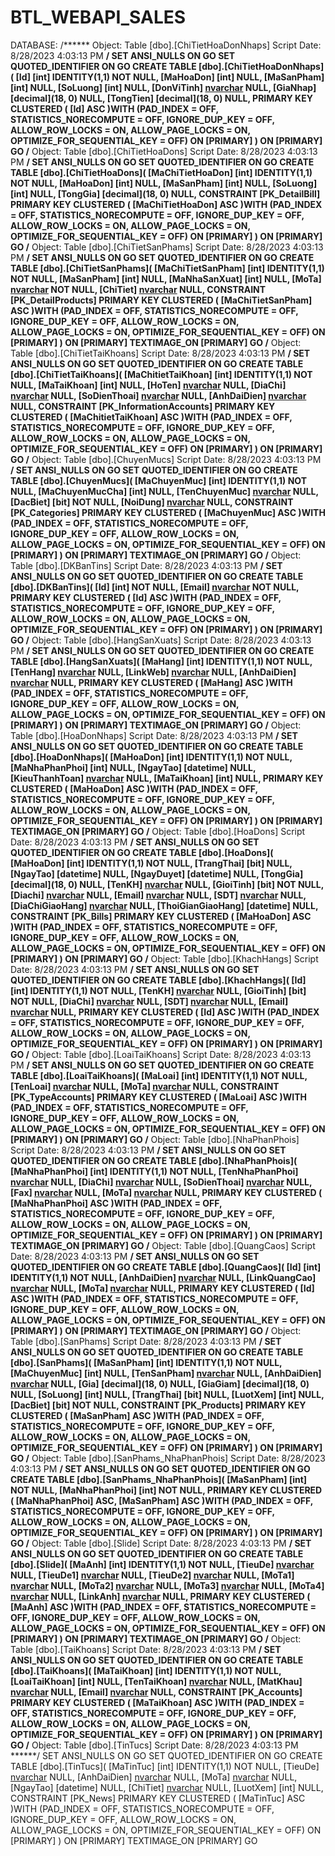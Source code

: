 # BTL_WEBAPI_SALES
DATABASE:
/****** Object:  Table [dbo].[ChiTietHoaDonNhaps]    Script Date: 8/28/2023 4:03:13 PM ******/
SET ANSI_NULLS ON
GO
SET QUOTED_IDENTIFIER ON
GO
CREATE TABLE [dbo].[ChiTietHoaDonNhaps](
	[Id] [int] IDENTITY(1,1) NOT NULL,
	[MaHoaDon] [int] NULL,
	[MaSanPham] [int] NULL,
	[SoLuong] [int] NULL,
	[DonViTinh] [nvarchar](50) NULL,
	[GiaNhap] [decimal](18, 0) NULL,
	[TongTien] [decimal](18, 0) NULL,
PRIMARY KEY CLUSTERED 
(
	[Id] ASC
)WITH (PAD_INDEX = OFF, STATISTICS_NORECOMPUTE = OFF, IGNORE_DUP_KEY = OFF, ALLOW_ROW_LOCKS = ON, ALLOW_PAGE_LOCKS = ON, OPTIMIZE_FOR_SEQUENTIAL_KEY = OFF) ON [PRIMARY]
) ON [PRIMARY]
GO
/****** Object:  Table [dbo].[ChiTietHoaDons]    Script Date: 8/28/2023 4:03:13 PM ******/
SET ANSI_NULLS ON
GO
SET QUOTED_IDENTIFIER ON
GO
CREATE TABLE [dbo].[ChiTietHoaDons](
	[MaChiTietHoaDon] [int] IDENTITY(1,1) NOT NULL,
	[MaHoaDon] [int] NULL,
	[MaSanPham] [int] NULL,
	[SoLuong] [int] NULL,
	[TongGia] [decimal](18, 0) NULL,
 CONSTRAINT [PK_DetailBill] PRIMARY KEY CLUSTERED 
(
	[MaChiTietHoaDon] ASC
)WITH (PAD_INDEX = OFF, STATISTICS_NORECOMPUTE = OFF, IGNORE_DUP_KEY = OFF, ALLOW_ROW_LOCKS = ON, ALLOW_PAGE_LOCKS = ON, OPTIMIZE_FOR_SEQUENTIAL_KEY = OFF) ON [PRIMARY]
) ON [PRIMARY]
GO
/****** Object:  Table [dbo].[ChiTietSanPhams]    Script Date: 8/28/2023 4:03:13 PM ******/
SET ANSI_NULLS ON
GO
SET QUOTED_IDENTIFIER ON
GO
CREATE TABLE [dbo].[ChiTietSanPhams](
	[MaChiTietSanPham] [int] IDENTITY(1,1) NOT NULL,
	[MaSanPham] [int] NULL,
	[MaNhaSanXuat] [int] NULL,
	[MoTa] [nvarchar](350) NOT NULL,
	[ChiTiet] [nvarchar](max) NULL,
 CONSTRAINT [PK_DetailProducts] PRIMARY KEY CLUSTERED 
(
	[MaChiTietSanPham] ASC
)WITH (PAD_INDEX = OFF, STATISTICS_NORECOMPUTE = OFF, IGNORE_DUP_KEY = OFF, ALLOW_ROW_LOCKS = ON, ALLOW_PAGE_LOCKS = ON, OPTIMIZE_FOR_SEQUENTIAL_KEY = OFF) ON [PRIMARY]
) ON [PRIMARY] TEXTIMAGE_ON [PRIMARY]
GO
/****** Object:  Table [dbo].[ChiTietTaiKhoans]    Script Date: 8/28/2023 4:03:13 PM ******/
SET ANSI_NULLS ON
GO
SET QUOTED_IDENTIFIER ON
GO
CREATE TABLE [dbo].[ChiTietTaiKhoans](
	[MaChitietTaiKhoan] [int] IDENTITY(1,1) NOT NULL,
	[MaTaiKhoan] [int] NULL,
	[HoTen] [nvarchar](50) NULL,
	[DiaChi] [nvarchar](250) NULL,
	[SoDienThoai] [nvarchar](11) NULL,
	[AnhDaiDien] [nvarchar](500) NULL,
 CONSTRAINT [PK_InformationAccounts] PRIMARY KEY CLUSTERED 
(
	[MaChitietTaiKhoan] ASC
)WITH (PAD_INDEX = OFF, STATISTICS_NORECOMPUTE = OFF, IGNORE_DUP_KEY = OFF, ALLOW_ROW_LOCKS = ON, ALLOW_PAGE_LOCKS = ON, OPTIMIZE_FOR_SEQUENTIAL_KEY = OFF) ON [PRIMARY]
) ON [PRIMARY]
GO
/****** Object:  Table [dbo].[ChuyenMucs]    Script Date: 8/28/2023 4:03:13 PM ******/
SET ANSI_NULLS ON
GO
SET QUOTED_IDENTIFIER ON
GO
CREATE TABLE [dbo].[ChuyenMucs](
	[MaChuyenMuc] [int] IDENTITY(1,1) NOT NULL,
	[MaChuyenMucCha] [int] NULL,
	[TenChuyenMuc] [nvarchar](50) NULL,
	[DacBiet] [bit] NOT NULL,
	[NoiDung] [nvarchar](max) NULL,
 CONSTRAINT [PK_Categories] PRIMARY KEY CLUSTERED 
(
	[MaChuyenMuc] ASC
)WITH (PAD_INDEX = OFF, STATISTICS_NORECOMPUTE = OFF, IGNORE_DUP_KEY = OFF, ALLOW_ROW_LOCKS = ON, ALLOW_PAGE_LOCKS = ON, OPTIMIZE_FOR_SEQUENTIAL_KEY = OFF) ON [PRIMARY]
) ON [PRIMARY] TEXTIMAGE_ON [PRIMARY]
GO
/****** Object:  Table [dbo].[DKBanTins]    Script Date: 8/28/2023 4:03:13 PM ******/
SET ANSI_NULLS ON
GO
SET QUOTED_IDENTIFIER ON
GO
CREATE TABLE [dbo].[DKBanTins](
	[Id] [int] NOT NULL,
	[Email] [nvarchar](50) NOT NULL,
PRIMARY KEY CLUSTERED 
(
	[Id] ASC
)WITH (PAD_INDEX = OFF, STATISTICS_NORECOMPUTE = OFF, IGNORE_DUP_KEY = OFF, ALLOW_ROW_LOCKS = ON, ALLOW_PAGE_LOCKS = ON, OPTIMIZE_FOR_SEQUENTIAL_KEY = OFF) ON [PRIMARY]
) ON [PRIMARY]
GO
/****** Object:  Table [dbo].[HangSanXuats]    Script Date: 8/28/2023 4:03:13 PM ******/
SET ANSI_NULLS ON
GO
SET QUOTED_IDENTIFIER ON
GO
CREATE TABLE [dbo].[HangSanXuats](
	[MaHang] [int] IDENTITY(1,1) NOT NULL,
	[TenHang] [nvarchar](50) NULL,
	[LinkWeb] [nvarchar](max) NULL,
	[AnhDaiDien] [nvarchar](max) NULL,
PRIMARY KEY CLUSTERED 
(
	[MaHang] ASC
)WITH (PAD_INDEX = OFF, STATISTICS_NORECOMPUTE = OFF, IGNORE_DUP_KEY = OFF, ALLOW_ROW_LOCKS = ON, ALLOW_PAGE_LOCKS = ON, OPTIMIZE_FOR_SEQUENTIAL_KEY = OFF) ON [PRIMARY]
) ON [PRIMARY] TEXTIMAGE_ON [PRIMARY]
GO
/****** Object:  Table [dbo].[HoaDonNhaps]    Script Date: 8/28/2023 4:03:13 PM ******/
SET ANSI_NULLS ON
GO
SET QUOTED_IDENTIFIER ON
GO
CREATE TABLE [dbo].[HoaDonNhaps](
	[MaHoaDon] [int] IDENTITY(1,1) NOT NULL,
	[MaNhaPhanPhoi] [int] NULL,
	[NgayTao] [datetime] NULL,
	[KieuThanhToan] [nvarchar](max) NULL,
	[MaTaiKhoan] [int] NULL,
PRIMARY KEY CLUSTERED 
(
	[MaHoaDon] ASC
)WITH (PAD_INDEX = OFF, STATISTICS_NORECOMPUTE = OFF, IGNORE_DUP_KEY = OFF, ALLOW_ROW_LOCKS = ON, ALLOW_PAGE_LOCKS = ON, OPTIMIZE_FOR_SEQUENTIAL_KEY = OFF) ON [PRIMARY]
) ON [PRIMARY] TEXTIMAGE_ON [PRIMARY]
GO
/****** Object:  Table [dbo].[HoaDons]    Script Date: 8/28/2023 4:03:13 PM ******/
SET ANSI_NULLS ON
GO
SET QUOTED_IDENTIFIER ON
GO
CREATE TABLE [dbo].[HoaDons](
	[MaHoaDon] [int] IDENTITY(1,1) NOT NULL,
	[TrangThai] [bit] NULL,
	[NgayTao] [datetime] NULL,
	[NgayDuyet] [datetime] NULL,
	[TongGia] [decimal](18, 0) NULL,
	[TenKH] [nvarchar](50) NULL,
	[GioiTinh] [bit] NOT NULL,
	[Diachi] [nvarchar](250) NULL,
	[Email] [nvarchar](50) NULL,
	[SDT] [nvarchar](50) NULL,
	[DiaChiGiaoHang] [nvarchar](350) NULL,
	[ThoiGianGiaoHang] [datetime] NULL,
 CONSTRAINT [PK_Bills] PRIMARY KEY CLUSTERED 
(
	[MaHoaDon] ASC
)WITH (PAD_INDEX = OFF, STATISTICS_NORECOMPUTE = OFF, IGNORE_DUP_KEY = OFF, ALLOW_ROW_LOCKS = ON, ALLOW_PAGE_LOCKS = ON, OPTIMIZE_FOR_SEQUENTIAL_KEY = OFF) ON [PRIMARY]
) ON [PRIMARY]
GO
/****** Object:  Table [dbo].[KhachHangs]    Script Date: 8/28/2023 4:03:13 PM ******/
SET ANSI_NULLS ON
GO
SET QUOTED_IDENTIFIER ON
GO
CREATE TABLE [dbo].[KhachHangs](
	[Id] [int] IDENTITY(1,1) NOT NULL,
	[TenKH] [nvarchar](50) NULL,
	[GioiTinh] [bit] NOT NULL,
	[DiaChi] [nvarchar](250) NULL,
	[SDT] [nvarchar](50) NULL,
	[Email] [nvarchar](250) NULL,
PRIMARY KEY CLUSTERED 
(
	[Id] ASC
)WITH (PAD_INDEX = OFF, STATISTICS_NORECOMPUTE = OFF, IGNORE_DUP_KEY = OFF, ALLOW_ROW_LOCKS = ON, ALLOW_PAGE_LOCKS = ON, OPTIMIZE_FOR_SEQUENTIAL_KEY = OFF) ON [PRIMARY]
) ON [PRIMARY]
GO
/****** Object:  Table [dbo].[LoaiTaiKhoans]    Script Date: 8/28/2023 4:03:13 PM ******/
SET ANSI_NULLS ON
GO
SET QUOTED_IDENTIFIER ON
GO
CREATE TABLE [dbo].[LoaiTaiKhoans](
	[MaLoai] [int] IDENTITY(1,1) NOT NULL,
	[TenLoai] [nvarchar](50) NULL,
	[MoTa] [nvarchar](250) NULL,
 CONSTRAINT [PK_TypeAccounts] PRIMARY KEY CLUSTERED 
(
	[MaLoai] ASC
)WITH (PAD_INDEX = OFF, STATISTICS_NORECOMPUTE = OFF, IGNORE_DUP_KEY = OFF, ALLOW_ROW_LOCKS = ON, ALLOW_PAGE_LOCKS = ON, OPTIMIZE_FOR_SEQUENTIAL_KEY = OFF) ON [PRIMARY]
) ON [PRIMARY]
GO
/****** Object:  Table [dbo].[NhaPhanPhois]    Script Date: 8/28/2023 4:03:13 PM ******/
SET ANSI_NULLS ON
GO
SET QUOTED_IDENTIFIER ON
GO
CREATE TABLE [dbo].[NhaPhanPhois](
	[MaNhaPhanPhoi] [int] IDENTITY(1,1) NOT NULL,
	[TenNhaPhanPhoi] [nvarchar](250) NULL,
	[DiaChi] [nvarchar](max) NULL,
	[SoDienThoai] [nvarchar](50) NULL,
	[Fax] [nvarchar](50) NULL,
	[MoTa] [nvarchar](max) NULL,
PRIMARY KEY CLUSTERED 
(
	[MaNhaPhanPhoi] ASC
)WITH (PAD_INDEX = OFF, STATISTICS_NORECOMPUTE = OFF, IGNORE_DUP_KEY = OFF, ALLOW_ROW_LOCKS = ON, ALLOW_PAGE_LOCKS = ON, OPTIMIZE_FOR_SEQUENTIAL_KEY = OFF) ON [PRIMARY]
) ON [PRIMARY] TEXTIMAGE_ON [PRIMARY]
GO
/****** Object:  Table [dbo].[QuangCaos]    Script Date: 8/28/2023 4:03:13 PM ******/
SET ANSI_NULLS ON
GO
SET QUOTED_IDENTIFIER ON
GO
CREATE TABLE [dbo].[QuangCaos](
	[Id] [int] IDENTITY(1,1) NOT NULL,
	[AnhDaiDien] [nvarchar](max) NULL,
	[LinkQuangCao] [nvarchar](max) NULL,
	[MoTa] [nvarchar](max) NULL,
PRIMARY KEY CLUSTERED 
(
	[Id] ASC
)WITH (PAD_INDEX = OFF, STATISTICS_NORECOMPUTE = OFF, IGNORE_DUP_KEY = OFF, ALLOW_ROW_LOCKS = ON, ALLOW_PAGE_LOCKS = ON, OPTIMIZE_FOR_SEQUENTIAL_KEY = OFF) ON [PRIMARY]
) ON [PRIMARY] TEXTIMAGE_ON [PRIMARY]
GO
/****** Object:  Table [dbo].[SanPhams]    Script Date: 8/28/2023 4:03:13 PM ******/
SET ANSI_NULLS ON
GO
SET QUOTED_IDENTIFIER ON
GO
CREATE TABLE [dbo].[SanPhams](
	[MaSanPham] [int] IDENTITY(1,1) NOT NULL,
	[MaChuyenMuc] [int] NULL,
	[TenSanPham] [nvarchar](150) NULL,
	[AnhDaiDien] [nvarchar](350) NULL,
	[Gia] [decimal](18, 0) NULL,
	[GiaGiam] [decimal](18, 0) NULL,
	[SoLuong] [int] NULL,
	[TrangThai] [bit] NULL,
	[LuotXem] [int] NULL,
	[DacBiet] [bit] NOT NULL,
 CONSTRAINT [PK_Products] PRIMARY KEY CLUSTERED 
(
	[MaSanPham] ASC
)WITH (PAD_INDEX = OFF, STATISTICS_NORECOMPUTE = OFF, IGNORE_DUP_KEY = OFF, ALLOW_ROW_LOCKS = ON, ALLOW_PAGE_LOCKS = ON, OPTIMIZE_FOR_SEQUENTIAL_KEY = OFF) ON [PRIMARY]
) ON [PRIMARY]
GO
/****** Object:  Table [dbo].[SanPhams_NhaPhanPhois]    Script Date: 8/28/2023 4:03:13 PM ******/
SET ANSI_NULLS ON
GO
SET QUOTED_IDENTIFIER ON
GO
CREATE TABLE [dbo].[SanPhams_NhaPhanPhois](
	[MaSanPham] [int] NOT NULL,
	[MaNhaPhanPhoi] [int] NOT NULL,
PRIMARY KEY CLUSTERED 
(
	[MaNhaPhanPhoi] ASC,
	[MaSanPham] ASC
)WITH (PAD_INDEX = OFF, STATISTICS_NORECOMPUTE = OFF, IGNORE_DUP_KEY = OFF, ALLOW_ROW_LOCKS = ON, ALLOW_PAGE_LOCKS = ON, OPTIMIZE_FOR_SEQUENTIAL_KEY = OFF) ON [PRIMARY]
) ON [PRIMARY]
GO
/****** Object:  Table [dbo].[Slide]    Script Date: 8/28/2023 4:03:13 PM ******/
SET ANSI_NULLS ON
GO
SET QUOTED_IDENTIFIER ON
GO
CREATE TABLE [dbo].[Slide](
	[MaAnh] [int] IDENTITY(1,1) NOT NULL,
	[TieuDe] [nvarchar](250) NULL,
	[TieuDe1] [nvarchar](250) NULL,
	[TieuDe2] [nvarchar](250) NULL,
	[MoTa1] [nvarchar](250) NULL,
	[MoTa2] [nvarchar](250) NULL,
	[MoTa3] [nvarchar](250) NULL,
	[MoTa4] [nvarchar](250) NULL,
	[LinkAnh] [nvarchar](max) NULL,
PRIMARY KEY CLUSTERED 
(
	[MaAnh] ASC
)WITH (PAD_INDEX = OFF, STATISTICS_NORECOMPUTE = OFF, IGNORE_DUP_KEY = OFF, ALLOW_ROW_LOCKS = ON, ALLOW_PAGE_LOCKS = ON, OPTIMIZE_FOR_SEQUENTIAL_KEY = OFF) ON [PRIMARY]
) ON [PRIMARY] TEXTIMAGE_ON [PRIMARY]
GO
/****** Object:  Table [dbo].[TaiKhoans]    Script Date: 8/28/2023 4:03:13 PM ******/
SET ANSI_NULLS ON
GO
SET QUOTED_IDENTIFIER ON
GO
CREATE TABLE [dbo].[TaiKhoans](
	[MaTaiKhoan] [int] IDENTITY(1,1) NOT NULL,
	[LoaiTaiKhoan] [int] NULL,
	[TenTaiKhoan] [nvarchar](50) NULL,
	[MatKhau] [nvarchar](50) NULL,
	[Email] [nvarchar](150) NULL,
 CONSTRAINT [PK_Accounts] PRIMARY KEY CLUSTERED 
(
	[MaTaiKhoan] ASC
)WITH (PAD_INDEX = OFF, STATISTICS_NORECOMPUTE = OFF, IGNORE_DUP_KEY = OFF, ALLOW_ROW_LOCKS = ON, ALLOW_PAGE_LOCKS = ON, OPTIMIZE_FOR_SEQUENTIAL_KEY = OFF) ON [PRIMARY]
) ON [PRIMARY]
GO
/****** Object:  Table [dbo].[TinTucs]    Script Date: 8/28/2023 4:03:13 PM ******/
SET ANSI_NULLS ON
GO
SET QUOTED_IDENTIFIER ON
GO
CREATE TABLE [dbo].[TinTucs](
	[MaTinTuc] [int] IDENTITY(1,1) NOT NULL,
	[TieuDe] [nvarchar](250) NULL,
	[AnhDaiDien] [nvarchar](max) NULL,
	[MoTa] [nvarchar](250) NULL,
	[NgayTao] [datetime] NULL,
	[ChiTiet] [nvarchar](max) NULL,
	[LuotXem] [int] NULL,
 CONSTRAINT [PK_News] PRIMARY KEY CLUSTERED 
(
	[MaTinTuc] ASC
)WITH (PAD_INDEX = OFF, STATISTICS_NORECOMPUTE = OFF, IGNORE_DUP_KEY = OFF, ALLOW_ROW_LOCKS = ON, ALLOW_PAGE_LOCKS = ON, OPTIMIZE_FOR_SEQUENTIAL_KEY = OFF) ON [PRIMARY]
) ON [PRIMARY] TEXTIMAGE_ON [PRIMARY]
GO
